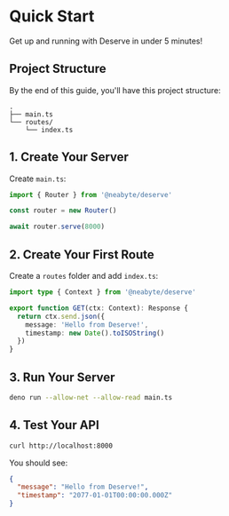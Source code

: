# Quick Start

Get up and running with Deserve in under 5 minutes!

## Project Structure

By the end of this guide, you'll have this project structure:

```
.
├── main.ts
└── routes/
    └── index.ts
```

## 1. Create Your Server

Create `main.ts`:

```typescript
import { Router } from '@neabyte/deserve'

const router = new Router()

await router.serve(8000)
```

## 2. Create Your First Route

Create a `routes` folder and add `index.ts`:

```typescript
import type { Context } from '@neabyte/deserve'

export function GET(ctx: Context): Response {
  return ctx.send.json({
    message: 'Hello from Deserve!',
    timestamp: new Date().toISOString()
  })
}
```

## 3. Run Your Server

```bash
deno run --allow-net --allow-read main.ts
```

## 4. Test Your API

```bash
curl http://localhost:8000
```

You should see:
```json
{
  "message": "Hello from Deserve!",
  "timestamp": "2077-01-01T00:00:00.000Z"
}
```
